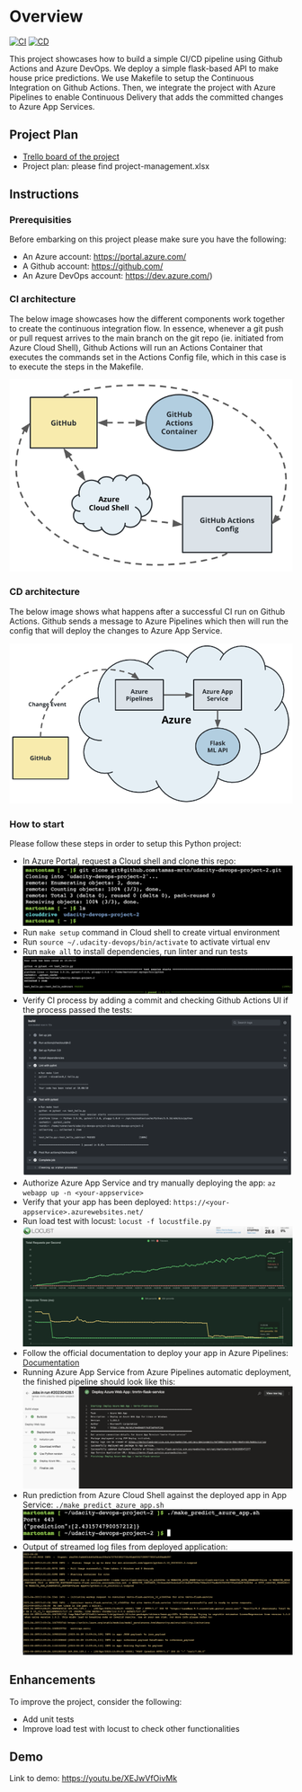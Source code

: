 # Overview

[![CI](https://github.com/tamas-mrtn/udacity-devops-project-2/actions/workflows/pythonapp.yml/badge.svg)](https://github.com/tamas-mrtn/udacity-devops-project-2/actions/workflows/pythonapp.yml)
[![CD](https://dev.azure.com/udacity-devops/my-test-project/_apis/build/status%2Ftamas-mrtn.udacity-devops-project-2?branchName=main)](https://dev.azure.com/udacity-devops/my-test-project/_build/latest?definitionId=3&branchName=main)

This project showcases how to build a simple CI/CD pipeline using Github Actions and Azure DevOps. We deploy a simple flask-based API to make house price predictions. We use Makefile to setup the Continuous Integration on Github Actions. Then, we integrate the project with Azure Pipelines to enable Continuous Delivery that adds the committed changes to Azure App Services.

## Project Plan

* [Trello board of the project](https://trello.com/invite/b/GU6Nhn6s/ATTIb637823876c8106c5817a5c6cc3a735eF2E5CECA/project-management)
* Project plan: please find project-management.xlsx

## Instructions

### Prerequisities

Before embarking on this project please make sure you have the following:

* An Azure account: https://portal.azure.com/
* A Github account: https://github.com/
* An Azure DevOps account: https://dev.azure.com/)

### CI architecture

The below image showcases how the different components work together to create the continuous integration flow. In essence, whenever a git push or pull request arrives to the main branch on the git repo (ie. initiated from Azure Cloud Shell), Github Actions will run an Actions Container that executes the commands set in the Actions Config file, which in this case is to execute the steps in the Makefile.

![CI architecture](ci-diagram.png)

### CD architecture

The below image shows what happens after a successful CI run on Github Actions. Github sends a message to Azure Pipelines which then will run the config that will deploy the changes to Azure App Service.

![CD architecture](cd-diagram.png)


### How to start

Please follow these steps in order to setup this Python project:

* In Azure Portal, request a Cloud shell and clone this repo: ![Cloned repo](cloud-shell.png)
* Run `make setup` command in Cloud shell to create virtual environment
* Run `source ~/.udacity-devops/bin/activate` to activate virtual env
* Run `make all` to install dependencies, run linter and run tests ![Passed tests](tests.png)
* Verify CI process by adding a commit and checking Github Actions UI if the process passed the tests: ![Actions](actions.png)
* Authorize Azure App Service and try manually deploying the app: `az webapp up -n <your-appservice>`
* Verify that your app has been deployed: `https://<your-appservice>.azurewebsites.net/`
* Run load test with locust: `locust -f locustfile.py` ![Locust](locust.png)
* Follow the official documentation to deploy your app in Azure Pipelines: [Documentation](https://learn.microsoft.com/en-us/azure/devops/pipelines/ecosystems/python-webapp?view=azure-devops)
* Running Azure App Service from Azure Pipelines automatic deployment, the finished pipeline should look like this: ![CD](cd-run.png)
* Run prediction from Azure Cloud Shell against the deployed app in App Service: `./make_predict_azure_app.sh` ![Prediction](prediction.png)
* Output of streamed log files from deployed application: ![Logs](logs.png)


## Enhancements

To improve the project, consider the following:

* Add unit tests
* Improve load test with locust to check other functionalities

## Demo 

Link to demo: https://youtu.be/XEJwVfOivMk


